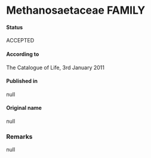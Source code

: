 Methanosaetaceae FAMILY
=======

#### Status
ACCEPTED

#### According to
The Catalogue of Life, 3rd January 2011

#### Published in
null

#### Original name
null

### Remarks
null